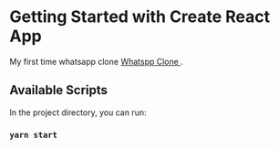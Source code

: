 # Getting Started with Create React App

My first time whatsapp clone [Whatspp Clone ](https://github.com).

## Available Scripts

In the project directory, you can run:

### `yarn start`


